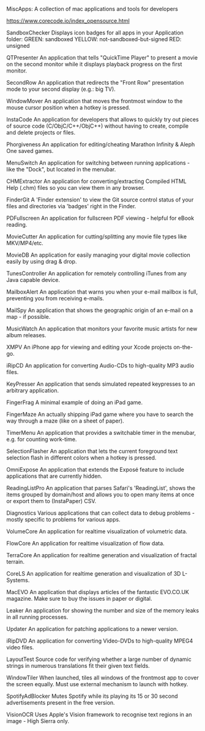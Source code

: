 MiscApps: A collection of mac applications and tools for developers

https://www.corecode.io/index_opensource.html
	
SandboxChecker
Displays icon badges for all apps in your Application folder: GREEN: sandboxed YELLOW: not-sandboxed-but-signed RED: unsigned

QTPresenter
An application that tells "QuickTime Player" to present a movie on the second monitor while it displays playback progress on the first monitor.
	
SecondRow
An application that redirects the "Front Row" presentation mode to your second display (e.g.: big TV).
	
WindowMover
An application that moves the frontmost window to the mouse cursor position when a hotkey is pressed.

InstaCode
An application for developers that allows to quickly try out pieces of source code (C/ObjC/C++/ObjC++) without having to create, compile and delete projects or files.
	
Phorgiveness
An application for editing/cheating Marathon Infinity & Aleph One saved games.
	
MenuSwitch
An application for switching between running applications - like the "Dock", but located in the menubar.
	
CHMExtractor
An application for converting/extracting Compiled HTML Help (.chm) files so you can view them in any browser.

FinderGit
A 'Finder extension' to view the Git source control status of your files and directories via 'badges' right in the Finder.
	
PDFullscreen
An application for fullscreen PDF viewing - helpful for eBook reading.

MovieCutter
An application for cutting/splitting any movie file types like MKV/MP4/etc.

MovieDB
An application for easily managing your digital movie collection easily by using drag & drop.
	
TunesController
An application for remotely controlling iTunes from any Java capable device.
	
MailboxAlert
An application that warns you when your e-mail mailbox is full, preventing you from receiving e-mails.

MailSpy
An application that shows the geographic origin of an e-mail on a map - if possible.

MusicWatch
An application that monitors your favorite music artists for new album releases.

XMPV
An iPhone app for viewing and editing your Xcode projects on-the-go.

iRipCD
An application for converting Audio-CDs to high-quality MP3 audio files.
	
KeyPresser
An application that sends simulated repeated keypresses to an arbitrary application.
	
FingerFrag
A minimal example of doing an iPad game.
	
FingerMaze
An actually shipping iPad game where you have to search the way through a maze (like on a sheet of paper).

TimerMenu
An application that provides a switchable timer in the menubar, e.g. for counting work-time.
	
SelectionFlasher
An application that lets the current foreground text selection flash in different colors when a hotkey is pressed.
	
OmniExpose
An application that extends the Exposé feature to include applications that are currently hidden.

ReadingListPro
An application that parses Safari's 'ReadingList', shows the items grouped by domain/host and allows you to open many items at once or export them to (InstaPaper) CSV.

Diagnostics
Various applications that can collect data to debug problems - mostly specific to problems for various apps.

VolumeCore
An application for realtime visualization of volumetric data.
	
FlowCore
An application for realtime visualization of flow data.
	
TerraCore
An application for realtime generation and visualization of fractal terrain.
	
CoreLS
An application for realtime generation and visualization of 3D L-Systems.

MacEVO
An application that displays articles of the fantastic EVO.CO.UK magazine. Make sure to buy the issues in paper or digital.

Leaker
An application for showing the number and size of the memory leaks in all running processes.
	
Updater
An application for patching applications to a newer version.
	
iRipDVD
An application for converting Video-DVDs to high-quality MPEG4 video files.

LayoutTest
Source code for verifying whether a large number of dynamic strings in numerous translations fit their given text fields.

WindowTiler
When launched, tiles all windows of the frontmost app to cover the screen equally. Must use external mechanism to launch with hotkey.

SpotifyAdBlocker
Mutes Spotify while its playing its 15 or 30 second advertisements present in the free version.

VisionOCR
Uses Apple's Vision framework to recognise text regions in an image - High Sierra only.